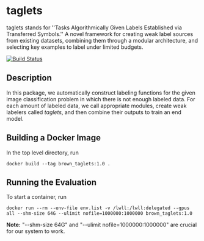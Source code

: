 # taglets
taglets stands for ''Tasks Algorithmically Given Labels Established via Transferred Symbols.'' A novel framework for creating weak label sources from existing datasets, combining them through a modular architecture, and selecting key examples to label under limited budgets.

[![Build Status](https://travis-ci.com/BatsResearch/taglets.svg?token=sinAgJjnTsxQ2oN3R9vi&branch=master)](https://travis-ci.com/BatsResearch/taglets)

## Description
In this package, we automatically construct labeling functions for the given
image classification problem in which there is not enough labeled data.
For each amount of labeled data, we call appropriate modules, create weak
labelers called _taglets_, and then combine their outputs to train an end model.

## Building a Docker Image
In the top level directory, run
```
docker build --tag brown_taglets:1.0 .
```

## Running the Evaluation
To start a container, run
```
docker run --rm --env-file env.list -v /lwll:/lwll:delegated --gpus all --shm-size 64G --ulimit nofile=1000000:1000000 brown_taglets:1.0
```
**Note:** "--shm-size 64G" and "--ulimit nofile=1000000:1000000" are crucial for our system to work.
